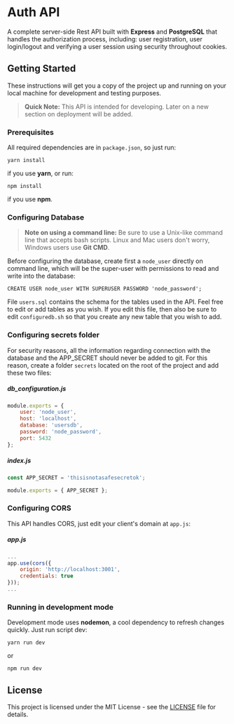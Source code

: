 # Auth API

A complete server-side Rest API built with **Express** and **PostgreSQL** that handles the authorization process, including: user registration, user login/logout and verifying a user session using security throughout cookies.

## Getting Started

These instructions will get you a copy of the project up and running on your local machine for development and testing purposes. 

> **Quick Note:** This API is intended for developing. Later on a new section on deployment will be added.

### Prerequisites

All required dependencies are in ```package.json```, so just run:

```
yarn install
```

if you use **yarn**, or run:

```
npm install
```

if you use **npm**.

### Configuring Database
> **Note on using a command line:** Be sure to use a Unix-like command line that accepts bash scripts. Linux and Mac users don't worry, Windows users use **Git CMD**.


Before configuring the database, create first a ```node_user``` directly on command line, which will be the super-user with permissions to read and write into the database:

```
CREATE USER node_user WITH SUPERUSER PASSWORD 'node_password';
```

File ```users.sql``` contains the schema for the tables used in the API. Feel free to edit or add tables as you wish. If you edit this file, then also be sure to edit ```configuredb.sh``` so that you create any
new table that you wish to add.

### Configuring secrets folder
For security reasons, all the information regarding connection with the database and the APP_SECRET should
never be added to git. For this reason, create a folder ```secrets``` located on the root of the project
and add these two files:

##### db_configuration.js
```javascript
module.exports = {
    user: 'node_user',
    host: 'localhost',
    database: 'usersdb',
    password: 'node_password',
    port: 5432
};
```

##### index.js
```javascript
const APP_SECRET = 'thisisnotasafesecretok';

module.exports = { APP_SECRET };
```

### Configuring CORS
This API handles CORS, just edit your client's domain at ```app.js```:

##### app.js
```javascript
...
app.use(cors({
    origin: 'http://localhost:3001',
    credentials: true
}));
...
```


### Running in development mode

Development mode uses **nodemon**, a cool dependency to refresh changes quickly. Just run script dev:

```
yarn run dev
```

or

```
npm run dev
```

## License

This project is licensed under the MIT License - see the [LICENSE](LICENSE) file for details.


